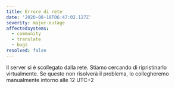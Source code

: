 ```yaml
---
title: Errore di rete
date: '2020-08-18T06:47:02.127Z'
severity: major-outage
affectedsystems:
  - community
  - translate
  - bugs
resolved: false
---
```

Il server si è scollegato dalla rete. Stiamo cercando di ripristinarlo virtualmente. Se questo non risolverà il problema, lo collegheremo manualmente intorno alle 12 UTC+2

<!--- language code: it -->
